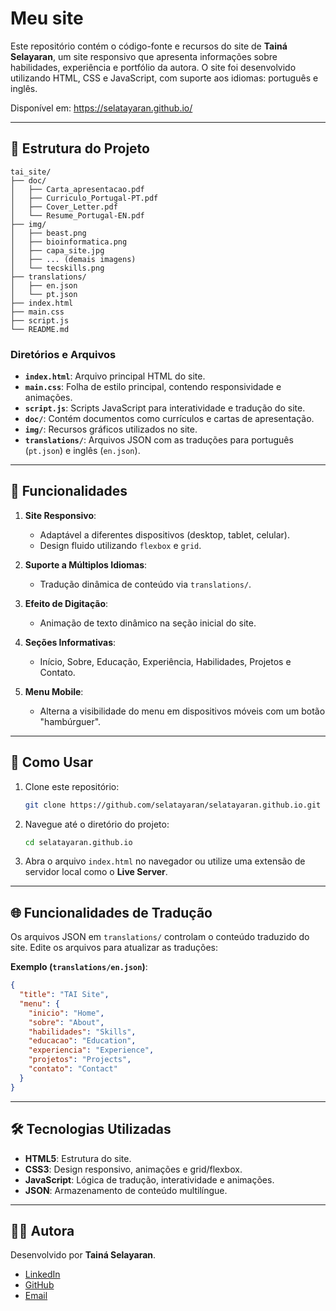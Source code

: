 # Meu site

Este repositório contém o código-fonte e recursos do site de **Tainá Selayaran**, um site responsivo que apresenta informações sobre habilidades, experiência e portfólio da autora. O site foi desenvolvido utilizando HTML, CSS e JavaScript, com suporte aos idiomas: português e inglês.

Disponível em: https://selatayaran.github.io/

---

## 📂 Estrutura do Projeto

```
tai_site/
├── doc/
│   ├── Carta_apresentacao.pdf
│   ├── Curriculo_Portugal-PT.pdf
│   ├── Cover_Letter.pdf
│   └── Resume_Portugal-EN.pdf
├── img/
│   ├── beast.png
│   ├── bioinformatica.png
│   ├── capa_site.jpg
│   ├── ... (demais imagens)
│   └── tecskills.png
├── translations/
│   ├── en.json
│   └── pt.json
├── index.html
├── main.css
├── script.js
└── README.md
```

### Diretórios e Arquivos

- **`index.html`**: Arquivo principal HTML do site.
- **`main.css`**: Folha de estilo principal, contendo responsividade e animações.
- **`script.js`**: Scripts JavaScript para interatividade e tradução do site.
- **`doc/`**: Contém documentos como currículos e cartas de apresentação.
- **`img/`**: Recursos gráficos utilizados no site.
- **`translations/`**: Arquivos JSON com as traduções para português (`pt.json`) e inglês (`en.json`).

---

## 🌟 Funcionalidades

1. **Site Responsivo**:
   - Adaptável a diferentes dispositivos (desktop, tablet, celular).
   - Design fluido utilizando `flexbox` e `grid`.

2. **Suporte a Múltiplos Idiomas**:
   - Tradução dinâmica de conteúdo via `translations/`.

3. **Efeito de Digitação**:
   - Animação de texto dinâmico na seção inicial do site.

4. **Seções Informativas**:
   - Início, Sobre, Educação, Experiência, Habilidades, Projetos e Contato.

5. **Menu Mobile**:
   - Alterna a visibilidade do menu em dispositivos móveis com um botão "hambúrguer".

---

## 🚀 Como Usar

1. Clone este repositório:
   ```bash
   git clone https://github.com/selatayaran/selatayaran.github.io.git
   ```
2. Navegue até o diretório do projeto:
   ```bash
   cd selatayaran.github.io
   ```
3. Abra o arquivo `index.html` no navegador ou utilize uma extensão de servidor local como o **Live Server**.

---

## 🌐 Funcionalidades de Tradução

Os arquivos JSON em `translations/` controlam o conteúdo traduzido do site. Edite os arquivos para atualizar as traduções:

**Exemplo (`translations/en.json`)**:
```json
{
  "title": "TAI Site",
  "menu": {
    "inicio": "Home",
    "sobre": "About",
    "habilidades": "Skills",
    "educacao": "Education",
    "experiencia": "Experience",
    "projetos": "Projects",
    "contato": "Contact"
  }
}
```

---

## 🛠️ Tecnologias Utilizadas

- **HTML5**: Estrutura do site.
- **CSS3**: Design responsivo, animações e grid/flexbox.
- **JavaScript**: Lógica de tradução, interatividade e animações.
- **JSON**: Armazenamento de conteúdo multilíngue.
  
---

## 👩‍💻 Autora

Desenvolvido por **Tainá Selayaran**. 

- [LinkedIn](https://www.linkedin.com/in/taina-selayaran)
- [GitHub](https://github.com/selatayaran)
- [Email](mailto:taina.selayaran@gmail.com)

